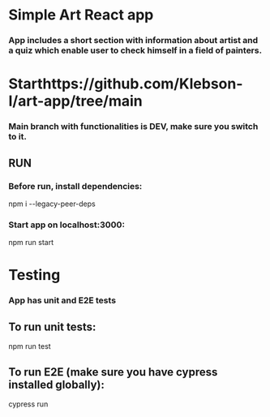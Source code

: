 # Simple Art React app
### App includes a short section with information about artist and a quiz which enable user to check himself in a field of painters.

# Starthttps://github.com/Klebson-I/art-app/tree/main
### Main branch with functionalities is DEV, make sure you switch to it.
## RUN
### Before run, install dependencies:
npm i --legacy-peer-deps
### Start app on localhost:3000:
npm run start

# Testing
### App has unit and E2E tests
## To run unit tests:
npm run test
## To run E2E (make sure you have cypress installed globally):
cypress run

